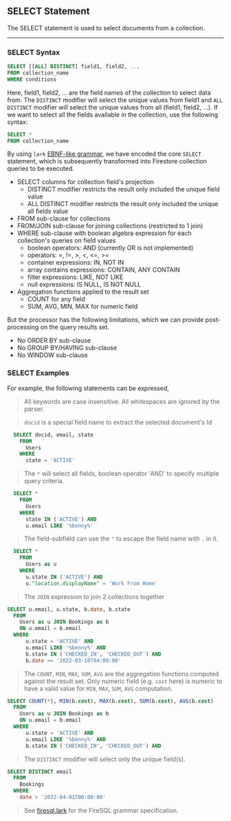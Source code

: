 ## SELECT Statement
The SELECT statement is used to select documents from a collection.

--------------------
### SELECT Syntax
```sql
SELECT [[ALL] DISTINCT] field1, field2, ...
FROM collection_name
WHERE conditions
```

Here, field1, field2, ... are the field names of the collection to select data from.
The `DISTINCT` modifier will select the unique values from field1 and
`ALL DISTINCT` modifier will select the unique values from all (field1, field2, ...).
If we want to select all the fields available in the collection, use the following syntax:

```sql
SELECT *
FROM collection_name
```

By using `lark` [EBNF-like grammar](https://github.com/bennycheung/PyFireSQL/blob/main/firesql/sql/grammar/firesql.lark),
we have encoded the core `SELECT` statement, which is subsequently transformed into Firestore collection queries to be executed.

- SELECT columns for collection field's projection
  - DISTINCT modifier restricts the result only included the unique field value
  - ALL DISTINCT modifier restricts the result only included the unique all fields value
- FROM sub-clause for collections
- FROM/JOIN sub-clause for joining collections (restricted to 1 join)
- WHERE sub-clause with boolean algebra expression for each collection's queries on field values
  - boolean operators: AND (currently OR is not implemented)
  - operators: =, !=, >, <, <=, >=
  - container expressions: IN, NOT IN
  - array contains expressions: CONTAIN, ANY CONTAIN
  - filter expressions: LIKE, NOT LIKE
  - null expressions: IS NULL, IS NOT NULL
- Aggregation functions applied to the result set
  - COUNT for any field
  - SUM, AVG, MIN, MAX for numeric field

But the processor has the following limitations, which we can provide post-processing on the query results set.
- No ORDER BY sub-clause
- No GROUP BY/HAVING sub-clause
- No WINDOW sub-clause

### SELECT Examples
For example, the following statements can be expressed,
> All keywords are case insensitive. All whitespaces are ignored by the parser.

> `docid` is a special field name to extract the selected document's Id
```sql
  SELECT docid, email, state
    FROM
      Users
    WHERE
      state = 'ACTIVE'
```

> The `*` will select all fields, boolean operator 'AND' to specify multiple query criteria.
```sql
  SELECT *
    FROM
      Users
    WHERE
      state IN ('ACTIVE') AND
      u.email LIKE '%benny%'
```

> The field-subfield can use the `"` to escape the field name with `.` in it.
```sql
  SELECT *
    FROM
      Users as u
    WHERE
      u.state IN ('ACTIVE') AND
      u."location.displayName" = 'Work From Home'
```

> The `JOIN` expression to join 2 collections together
```sql
SELECT u.email, u.state, b.date, b.state
  FROM
    Users as u JOIN Bookings as b
    ON u.email = b.email
  WHERE 
      u.state = 'ACTIVE' AND
      u.email LIKE '%benny%' AND
      b.state IN ('CHECKED_IN', 'CHECKED_OUT') AND
      b.date >= '2022-03-18T04:00:00'
```

> The `COUNT`, `MIN`, `MAX`, `SUM`, `AVG` are the aggregation functions computed against the result set.
> Only numeric field (e.g. `cost` here) is numeric to have a valid value for `MIN`, `MAX`, `SUM`, `AVG` computation.
```sql
SELECT COUNT(*), MIN(b.cost), MAX(b.cost), SUM(b.cost), AVG(b.cost)
  FROM
    Users as u JOIN Bookings as b
    ON u.email = b.email
  WHERE 
      u.state = 'ACTIVE' AND
      u.email LIKE '%benny%' AND
      b.state IN ('CHECKED_IN', 'CHECKED_OUT') AND
```

> The `DISTINCT` modifier will select only the unique field(s).
```sql
SELECT DISTINCT email
  FROM
    Bookings
  WHERE
    date > '2022-04-01T00:00:00'
```
      

> See [firesql.lark](https://github.com/bennycheung/PyFireSQL/blob/main/firesql/sql/grammar/firesql.lark) for the FireSQL grammar specification.
